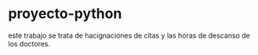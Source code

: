 # proyecto-python
este trabajo se trata de hacignaciones de citas y las horas de descanso de los doctores.
